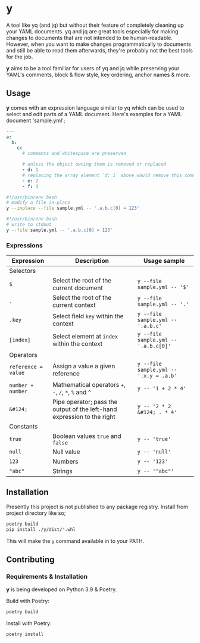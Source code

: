 # y

A tool like yq (and jq) but without their feature of completely cleaning up your YAML documents. yq and jq are great tools especially for making
changes to documents that are not intended to be human-readable. However, when you want to make changes programmatically to documents and still be
able to read them afterwards, they're probably not the best tools for the job.

**y** aims to be a tool familiar for users of yq and jq while preserving your YAML's comments, block & flow style, key ordering, anchor names & more.

## Usage

**y** comes with an expression language similar to yq which can be used to select and edit parts of a YAML document. Here's examples for a
YAML document 'sample.yml';

```yaml
---
a:
  b:
    c:
      # comments and whitespace are preserved

      # unless the object owning them is removed or replaced
      - d: 1
      # replacing the array element `d: 1` above would remove this comment (and any potential whitespace around it)
      - e: 2
      - f: 3
```

```bash
#!/usr/bin/env bash
# modify a file in-place
y --inplace --file sample.yml -- '.a.b.c[0] = 123'
```

```bash
#!/usr/bin/env bash
# write to stdout
y --file sample.yml -- '.a.b.c[0] = 123'
```

### Expressions

<!--

-->

| Expression          | Description                                                             | Usage sample                           |
|---------------------|-------------------------------------------------------------------------|----------------------------------------|
| Selectors           |                                                                         |                                        |
| `$`                 | Select the root of the current document                                 | `y --file sample.yml -- '$'`           |
| `.`                 | Select the root of the current context                                  | `y --file sample.yml -- '.'`           |
| `.key`              | Select field `key` within the context                                   | `y --file sample.yml -- '.a.b.c'`      |
| `[index]`           | Select element at `index` within the context                            | `y --file sample.yml -- '.a.b.c[0]'`   |
| Operators           |                                                                         |                                        |
| `reference = value` | Assign a value a given reference                                        | `y --file sample.yml -- '.x.y = .a.b'` |
| `number + number`   | Mathematical operators `+`, `-`, `/`, `*`, `%` and `^`                  | `y -- '1 + 2 * 4'`                     |
| `&#124;`            | Pipe operator; pass the output of the left-hand expression to the right | `y -- '2 * 2 &#124; . * 4'`            |
| Constants           |                                                                         |                                        |
| `true`              | Boolean values `true` and `false`                                       | `y -- 'true'`                          |
| `null`              | Null value                                                              | `y -- 'null'`                          |
| `123`               | Numbers                                                                 | `y -- '123'`                           |
| `"abc"`             | Strings                                                                 | `y -- '"abc"'`                         |

## Installation

Presently this project is not published to any package registry. Install from project directory like so;

```bash
poetry build
pip install ./y/dist/*.whl
```

This will make the `y` command available in to your PATH.

## Contributing

### Requirements & Installation

**y** is being developed on Python 3.9 & Poetry.

Build with Poetry:

```bash
poetry build
```

Install with Poetry:

```bash
poetry install
```
